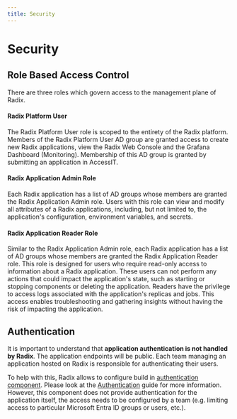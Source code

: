 ```yaml
---
title: Security
---
```


# Security

## Role Based Access Control
There are three roles which govern access to the management plane of Radix.

#### Radix Platform User
The Radix Platform User role is scoped to the entirety of the Radix platform. Members of the Radix Platform User AD 
group are granted access to create new Radix applications, view the Radix Web Console and the Grafana Dashboard (Monitoring). 
Membership of this AD group is granted by submitting an application in AccessIT.

#### Radix Application Admin Role
Each Radix application has a list of AD groups whose members are granted the Radix Application Admin role.
Users with this role can view and modify all attributes of a Radix applications, including, but not limited to, 
the application's configuration, environment variables, and secrets.

#### Radix Application Reader Role
Similar to the Radix Application Admin role, each Radix application has a list of AD groups whose members are granted the 
Radix Application Reader role. This role is designed for users who require read-only access to information about a Radix application. 
These users can not perform any actions that could impact the application's state, such as starting or stopping components or deleting the application.
Readers have the privilege to access logs associated with the application's replicas and jobs. This access enables troubleshooting and gathering insights without having the risk of impacting the application.

## Authentication

It is important to understand that **application authentication is not handled by Radix**. The application endpoints will be public. Each team managing an application hosted on Radix is responsible for authenticating their users.

To help with this, Radix allows to configure build in [authentication component](/radix-config#authentication). Please look at the [Authentication](/guides/authentication/) guide for more information. However, this component does not provide authentication for the application itself, the access needs to be configured by a team (e.g. limiting access to particular Microsoft Entra ID groups or users, etc.).


